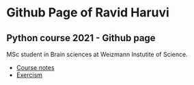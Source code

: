 # Github Page of Ravid Haruvi

## Python course 2021 - Github page

MSc student in Brain sciences at Weizmann Instutite of Science.


* [Course notes](/git@github.com:Ravidh/Ravidh.github.io.git/notes.md)
* [Exercism](git@github.com:Ravidh/Ravidh.github.io/exercism_exersices.md)



 
